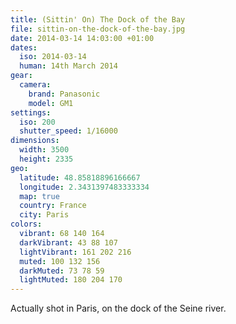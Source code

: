 ```yaml
---
title: (Sittin' On) The Dock of the Bay
file: sittin-on-the-dock-of-the-bay.jpg
date: 2014-03-14 14:03:00 +01:00
dates:
  iso: 2014-03-14
  human: 14th March 2014
gear:
  camera:
    brand: Panasonic
    model: GM1
settings:
  iso: 200
  shutter_speed: 1/16000
dimensions:
  width: 3500
  height: 2335
geo:
  latitude: 48.85818896166667
  longitude: 2.3431397483333334
  map: true
  country: France
  city: Paris
colors:
  vibrant: 68 140 164
  darkVibrant: 43 88 107
  lightVibrant: 161 202 216
  muted: 100 132 156
  darkMuted: 73 78 59
  lightMuted: 180 204 170
---
```


Actually shot in Paris, on the dock of the Seine river.
